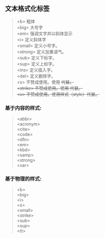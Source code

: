 ## 文本格式化标签
> \<b> 		粗体		
> \<big> 		大号字		
> \<em> 		强调文字并以斜体显示		
> \<i> 		定义斜体字		
> \<small> 	定义小号字。	
> \<strong> 	定义加重语气。  
> \<sub> 		定义下标字。   
> \<sup> 		定义上标字。  
> \<ins> 		定义插入字。  
> \<del> 		定义删除字。  
> \<s> 		不赞成使用。使用 <del> 代替。  
> \<strike> 	不赞成使用。使用 <del> 代替。  
> \<u> 		不赞成使用。使用样式（style）代替。     

### 基于内容的样式:  
> \<abbr>     
> \<acronym>   
> \<cite>     
> \<code>     
> \<dfn>  
> \<em>  
> \<kbd>  
> \<samp>  
> \<strong>  
> \<var>  

### 基于物理的样式:
>\<b>  
>\<big>   
>\<i>   
>\<s>  
>\<small>  
>\<strike>  
>\<sub>  
>\<sup>    
>\<tt>    

